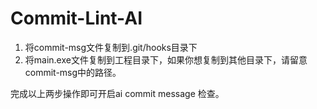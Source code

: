 # Commit-Lint-AI

1. 将commit-msg文件复制到.git/hooks目录下
2. 将main.exe文件复制到工程目录下，如果你想复制到其他目录下，请留意commit-msg中的路径。

完成以上两步操作即可开启ai commit message 检查。

